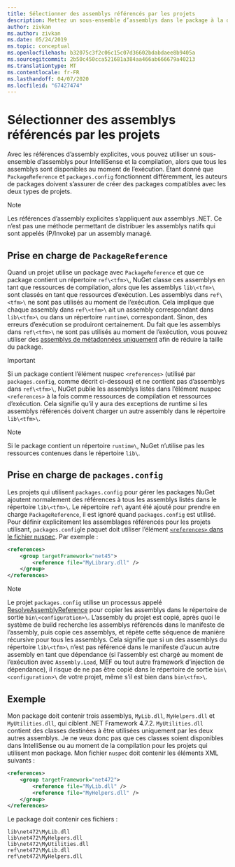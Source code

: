```yaml
---
title: Sélectionner des assemblys référencés par les projets
description: Mettez un sous-ensemble d’assemblys dans le package à la disposition du compilateur, alors que tous les assemblys sont disponibles au moment de l’exécution.
author: zivkan
ms.author: zivkan
ms.date: 05/24/2019
ms.topic: conceptual
ms.openlocfilehash: b32075c3f2c06c15c07d36602bdabdaee8b9405a
ms.sourcegitcommit: 2b50c450cca521681a384aa466ab666679a40213
ms.translationtype: MT
ms.contentlocale: fr-FR
ms.lasthandoff: 04/07/2020
ms.locfileid: "67427474"
---
```

# <a name="select-assemblies-referenced-by-projects"></a>Sélectionner des assemblys référencés par les projets

Avec les références d’assembly explicites, vous pouvez utiliser un sous-ensemble d’assemblys pour IntelliSense et la compilation, alors que tous les assemblys sont disponibles au moment de l’exécution. Étant donné que `PackageReference` et `packages.config` fonctionnent différemment, les auteurs de packages doivent s’assurer de créer des packages compatibles avec les deux types de projets.

> [!Note]
> Les références d’assembly explicites s’appliquent aux assemblys .NET. Ce n’est pas une méthode permettant de distribuer les assemblys natifs qui sont appelés (P/Invoke) par un assembly managé.

## <a name="packagereference-support"></a>Prise en charge de `PackageReference`

Quand un projet utilise un package avec `PackageReference` et que ce package contient un répertoire `ref\<tfm>\`, NuGet classe ces assemblys en tant que ressources de compilation, alors que les assemblys `lib\<tfm>\` sont classés en tant que ressources d’exécution. Les assemblys dans `ref\<tfm>\` ne sont pas utilisés au moment de l’exécution. Cela implique que chaque assembly dans `ref\<tfm>\` ait un assembly correspondant dans `lib\<tfm>\` ou dans un répertoire `runtime\` correspondant. Sinon, des erreurs d’exécution se produiront certainement. Du fait que les assemblys dans `ref\<tfm>\` ne sont pas utilisés au moment de l’exécution, vous pouvez utiliser des [assemblys de métadonnées uniquement](https://github.com/dotnet/roslyn/blob/master/docs/features/refout.md) afin de réduire la taille du package.

> [!Important]
> Si un package contient l’élément nuspec `<references>` (utilisé par `packages.config`, comme décrit ci-dessous) et ne contient pas d’assemblys dans `ref\<tfm>\`, NuGet publie les assemblys listés dans l’élément nuspec `<references>` à la fois comme ressources de compilation et ressources d’exécution. Cela signifie qu’il y aura des exceptions de runtime si les assemblys référencés doivent charger un autre assembly dans le répertoire `lib\<tfm>\`.

> [!Note]
> Si le package contient un répertoire `runtime\`, NuGet n’utilise pas les ressources contenues dans le répertoire `lib\`.

## <a name="packagesconfig-support"></a>Prise en charge de `packages.config`

Les projets qui utilisent `packages.config` pour gérer les packages NuGet ajoutent normalement des références à tous les assemblys listés dans le répertoire `lib\<tfm>\`. Le répertoire `ref\` ayant été ajouté pour prendre en charge `PackageReference`, il est ignoré quand `packages.config` est utilisé. Pour définir explicitement les assemblages référencés pour les projets utilisant, `packages.config`le paquet doit utiliser l’élément [ `<references>` dans le fichier nuspec](../reference/nuspec.md#explicit-assembly-references). Par exemple :

```xml
<references>
    <group targetFramework="net45">
        <reference file="MyLibrary.dll" />
    </group>
</references>
```

> [!Note]
> Le projet `packages.config` utilise un processus appelé [ResolveAssemblyReference](https://github.com/Microsoft/msbuild/blob/master/documentation/wiki/ResolveAssemblyReference.md) pour copier les assemblys dans le répertoire de sortie `bin\<configuration>\`. L’assembly du projet est copié, après quoi le système de build recherche les assemblys référencés dans le manifeste de l’assembly, puis copie ces assemblys, et répète cette séquence de manière récursive pour tous les assemblys. Cela signifie que si un des assemblys du répertoire `lib\<tfm>\` n’est pas référencé dans le manifeste d’aucun autre assembly en tant que dépendance (si l’assembly est chargé au moment de l’exécution avec `Assembly.Load`, MEF ou tout autre framework d’injection de dépendance), il risque de ne pas être copié dans le répertoire de sortie `bin\<configuration>\` de votre projet, même s’il est bien dans `bin\<tfm>\`.

## <a name="example"></a>Exemple

Mon package doit contenir trois assemblys, `MyLib.dll`, `MyHelpers.dll` et `MyUtilities.dll`, qui ciblent .NET Framework 4.7.2. `MyUtilities.dll` contient des classes destinées à être utilisées uniquement par les deux autres assemblys. Je ne veux donc pas que ces classes soient disponibles dans IntelliSense ou au moment de la compilation pour les projets qui utilisent mon package. Mon fichier `nuspec` doit contenir les éléments XML suivants :

```xml
<references>
    <group targetFramework="net472">
        <reference file="MyLib.dll" />
        <reference file="MyHelpers.dll" />
    </group>
</references>
```

Le package doit contenir ces fichiers :

```text
lib\net472\MyLib.dll
lib\net472\MyHelpers.dll
lib\net472\MyUtilities.dll
ref\net472\MyLib.dll
ref\net472\MyHelpers.dll
```

